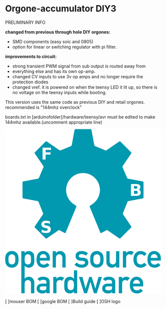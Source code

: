 # Orgone-accumulator DIY3
PRELIMINARY INFO

**changed from previous through hole DIY orgones:**

* SMD components (easy soic and 0805)
* option for linear or switching regulator with pi filter.

**improvements to circuit:**
* strong transient PWM signal from sub output is routed away from
* everything else and has its own op-amp.
* changed CV inputs to use 3v op amps and no longer require the protection diodes
* changed vref. it is powered on when the teensy LED it lit up, so there is no voltage on the teensy inputs while booting.

This version uses the same code as previous DIY and retail orgones.
 recommended is "144mhz overclock"
 
boards.txt in [arduinofolder]/hardware/teensy/avr 
must be edited to make 144mhz available.(uncomment appropriate line)

![OSHL](oshw-logo-300-px.png)

[ ]mouser BOM
[ ]google BOM
[ ]Build guide
[ ]OSH logo